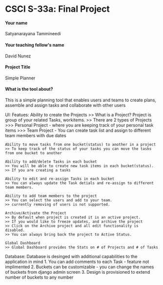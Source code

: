 # CSCI S-33a: Final Project

#### Your name

Satyanarayana Tammineedi

#### Your teaching fellow's name

David Nunez

#### Project Title
Simple Planner

#### What is the tool about?

This is a simple planning tool that enables users and teams to create plans, assemble and assign tasks and collaborate with other users

UI: Featues:
    Ability to create the Projects
    >> What is a Project? Project is group of your related Tasks, workitems.
    >> There are 2 types of Projects
    >>> Personal Project - where you are keeping track of your personal task items
    >>> Team Project - You can create task list and assign to different team members with due dates

    Ability to move tasks from one bucket(status) to another in a project
    >> To keep track of the status of your tasks you can move the tasks from one bucket to another

    Ability to add/delete Tasks in each bucket
    >> You will be able to create new task items in each bucket(status).
    >> If you are creating a tasks

    Ability to edit and re-assign Tasks in each bucket
    >> You can always update the Task detials and re-assign to different team members.

    Ability to add team members to the project
    >> You can select the users and add to your team.
    >> currently removing of users is not supported.

    Archive/Activate the Project
    >> By default when project is created it is an active project.
    >> If you would like to freeze updates, and archive the project
    >> Click on the Archive project and all edit functionality is disabled.
    >> You can always bring back the project to Active Status.

    Global Dashboard
    >> Global Dashboard provides the Stats on # of Projects and # of Tasks

Database:
    Database is desinged with additional capabilities to the application in mind
    1. You can add comments to each Task - feature not implimented
    2. Buckets can be customizable - you can change the names of buckets from django admin screen
    3. Design is provisioned to extend number of buckets to any number

